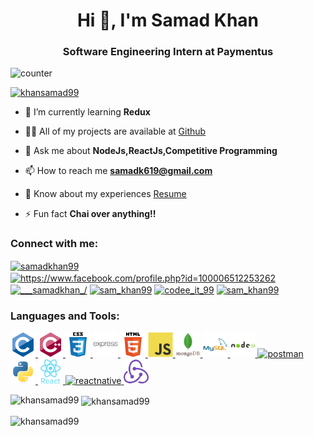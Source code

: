 <h1 align="center">Hi 👋, I'm Samad Khan</h1>
<h3 align="center">Software Engineering Intern at Paymentus</h3>

![counter](https://ennf979e38ywgbn.m.pipedream.net)


<p align="left"> <a href="https://github.com/ryo-ma/github-profile-trophy"><img src="https://github-profile-trophy.vercel.app/?username=khansamad99" alt="khansamad99" /></a> </p>

- 🌱 I’m currently learning **Redux**

- 👨‍💻 All of my projects are available at [Github](Github)

- 💬 Ask me about **NodeJs,ReactJs,Competitive Programming**

- 📫 How to reach me **samadk619@gmail.com**

- 📄 Know about my experiences [Resume](Resume)

- ⚡ Fun fact **Chai over anything!!**

<h3 align="left">Connect with me:</h3>
<p align="left">
<a href="https://linkedin.com/in/samadkhan99" target="blank"><img align="center" src="https://raw.githubusercontent.com/rahuldkjain/github-profile-readme-generator/master/src/images/icons/Social/linked-in-alt.svg" alt="samadkhan99" height="30" width="40" /></a>
<a href="https://fb.com/https://www.facebook.com/profile.php?id=100006512253262" target="blank"><img align="center" src="https://raw.githubusercontent.com/rahuldkjain/github-profile-readme-generator/master/src/images/icons/Social/facebook.svg" alt="https://www.facebook.com/profile.php?id=100006512253262" height="30" width="40" /></a>
<a href="https://instagram.com/___samadkhan_/" target="blank"><img align="center" src="https://raw.githubusercontent.com/rahuldkjain/github-profile-readme-generator/master/src/images/icons/Social/instagram.svg" alt="___samadkhan_/" height="30" width="40" /></a>
<a href="https://www.codechef.com/users/sam_khan99" target="blank"><img align="center" src="https://cdn.jsdelivr.net/npm/simple-icons@3.1.0/icons/codechef.svg" alt="sam_khan99" height="30" width="40" /></a>
<a href="https://www.hackerrank.com/codee_it_99" target="blank"><img align="center" src="https://raw.githubusercontent.com/rahuldkjain/github-profile-readme-generator/master/src/images/icons/Social/hackerrank.svg" alt="codee_it_99" height="30" width="40" /></a>
<a href="https://codeforces.com/profile/sam_khan99" target="blank"><img align="center" src="https://cdn.jsdelivr.net/npm/simple-icons@3.0.1/icons/codeforces.svg" alt="sam_khan99" height="30" width="40" /></a>

</p>

<h3 align="left">Languages and Tools:</h3>
<p align="left"> <a href="https://www.cprogramming.com/" target="_blank"> <img src="https://raw.githubusercontent.com/devicons/devicon/master/icons/c/c-original.svg" alt="c" width="40" height="40"/> </a> <a href="https://www.w3schools.com/cpp/" target="_blank"> <img src="https://raw.githubusercontent.com/devicons/devicon/master/icons/cplusplus/cplusplus-original.svg" alt="cplusplus" width="40" height="40"/> </a> <a href="https://www.w3schools.com/css/" target="_blank"> <img src="https://raw.githubusercontent.com/devicons/devicon/master/icons/css3/css3-original-wordmark.svg" alt="css3" width="40" height="40"/> </a> <a href="https://expressjs.com" target="_blank"> <img src="https://raw.githubusercontent.com/devicons/devicon/master/icons/express/express-original-wordmark.svg" alt="express" width="40" height="40"/> </a> <a href="https://www.w3.org/html/" target="_blank"> <img src="https://raw.githubusercontent.com/devicons/devicon/master/icons/html5/html5-original-wordmark.svg" alt="html5" width="40" height="40"/> </a> <a href="https://developer.mozilla.org/en-US/docs/Web/JavaScript" target="_blank"> <img src="https://raw.githubusercontent.com/devicons/devicon/master/icons/javascript/javascript-original.svg" alt="javascript" width="40" height="40"/> </a> <a href="https://www.mongodb.com/" target="_blank"> <img src="https://raw.githubusercontent.com/devicons/devicon/master/icons/mongodb/mongodb-original-wordmark.svg" alt="mongodb" width="40" height="40"/> </a> <a href="https://www.mysql.com/" target="_blank"> <img src="https://raw.githubusercontent.com/devicons/devicon/master/icons/mysql/mysql-original-wordmark.svg" alt="mysql" width="40" height="40"/> </a> <a href="https://nodejs.org" target="_blank"> <img src="https://raw.githubusercontent.com/devicons/devicon/master/icons/nodejs/nodejs-original-wordmark.svg" alt="nodejs" width="40" height="40"/> </a> <a href="https://postman.com" target="_blank"> <img src="https://www.vectorlogo.zone/logos/getpostman/getpostman-icon.svg" alt="postman" width="40" height="40"/> </a> <a href="https://www.python.org" target="_blank"> <img src="https://raw.githubusercontent.com/devicons/devicon/master/icons/python/python-original.svg" alt="python" width="40" height="40"/> </a> <a href="https://reactjs.org/" target="_blank"> <img src="https://raw.githubusercontent.com/devicons/devicon/master/icons/react/react-original-wordmark.svg" alt="react" width="40" height="40"/> </a> <a href="https://reactnative.dev/" target="_blank"> <img src="https://reactnative.dev/img/header_logo.svg" alt="reactnative" width="40" height="40"/> </a> <a href="https://redux.js.org" target="_blank"> <img src="https://raw.githubusercontent.com/devicons/devicon/master/icons/redux/redux-original.svg" alt="redux" width="40" height="40"/> </a> </p>

<p><img align="left" src="https://github-readme-stats.vercel.app/api/top-langs?username=khansamad99&show_icons=true&locale=en&layout=compact" alt="khansamad99" /></p>

<p>&nbsp;<img align="center" src="https://github-readme-stats.vercel.app/api?username=khansamad99&show_icons=true&locale=en" alt="khansamad99" /></p>

<p><img align="center" src="https://github-readme-streak-stats.herokuapp.com/?user=khansamad99&" alt="khansamad99" /></p>



</div>

<!--
**khansamad99/khansamad99** is a ✨ _special_ ✨ repository because its `README.md` (this file) appears on your GitHub profile.


-->

